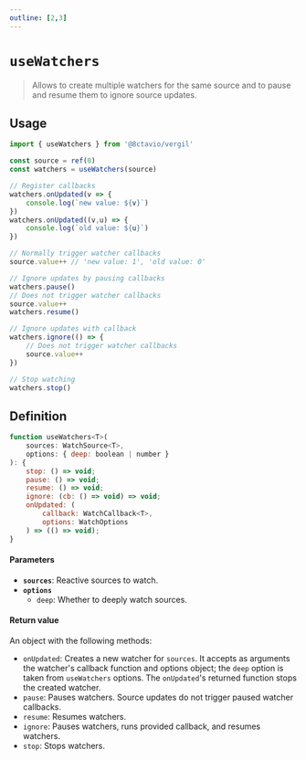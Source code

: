 ```yaml
---
outline: [2,3]
---
```


# `useWatchers`

> Allows to create multiple watchers for the same source and to pause and resume them to ignore source updates.

## Usage

```js
import { useWatchers } from '@8ctavio/vergil'

const source = ref(0)
const watchers = useWatchers(source)

// Register callbacks
watchers.onUpdated(v => {
	console.log(`new value: ${v}`)
})
watchers.onUpdated((v,u) => {
	console.log(`old value: ${u}`)
})

// Normally trigger watcher callbacks
source.value++ // 'new value: 1', 'old value: 0'

// Ignore updates by pausing callbacks
watchers.pause()
// Does not trigger watcher callbacks
source.value++
watchers.resume()

// Ignore updates with callback
watchers.ignore(() => {
    // Does not trigger watcher callbacks
    source.value++
})

// Stop watching
watchers.stop()
```

## Definition

```js
function useWatchers<T>(
    sources: WatchSource<T>,
    options: { deep: boolean | number }
): {
    stop: () => void;
    pause: () => void;
    resume: () => void;
    ignore: (cb: () => void) => void;
    onUpdated: (
        callback: WatchCallback<T>,
        options: WatchOptions
    ) => (() => void);
}
```

#### Parameters

- **`sources`**: Reactive sources to watch.
- **`options`**
    - `deep`: Whether to deeply watch sources.

#### Return value

An object with the following methods:

- `onUpdated`: Creates a new watcher for `sources`. It accepts as arguments the watcher's callback function and options object; the `deep` option is taken from `useWatchers` options. The `onUpdated`'s returned function stops the created watcher.
- `pause`: Pauses watchers. Source updates do not trigger paused watcher callbacks.
- `resume`: Resumes watchers.
- `ignore`: Pauses watchers, runs provided callback, and resumes watchers.
- `stop`: Stops watchers.